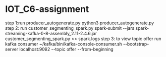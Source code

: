 # IOT_C6-assignment
step 1:run producer_autogenerate.py
python3 producer_autogenerate.py
step 2: run customer_segmenting_spark.py
spark-submit --jars spark-streaming-kafka-0-8-assembly_2.11-2.4.6.jar customer_segmenting_spark.py >> spark.logs
step 3: to view topic offer 
run kafka consumer 
~/kafka/bin/kafka-console-consumer.sh --bootstrap-server localhost:9092 --topic offer --from-beginning
